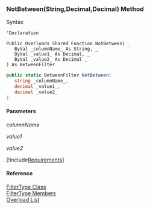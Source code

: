 ﻿### NotBetween(String,Decimal,Decimal) Method

Syntax

```vbnet
'Declaration

Public Overloads Shared Function NotBetween( _
   ByVal _columnName_ As String, _
   ByVal _value1_ As Decimal, _
   ByVal _value2_ As Decimal _
) As BetweenFilter
```

```csharp
public static BetweenFilter NotBetween( 
   string _columnName_,
   decimal _value1_,
   decimal _value2_
)
```

#### Parameters

_columnName_

_value1_

_value2_

[!include[Requirements](../partials/requirements.md)]

#### Reference

[FilterType Class](fcSDK~FChoice.Foundation.Filters.FilterType.md)  
[FilterType Members](fcSDK~FChoice.Foundation.Filters.FilterType_members.md)  
[Overload List](fcSDK~FChoice.Foundation.Filters.FilterType~NotBetween.md)